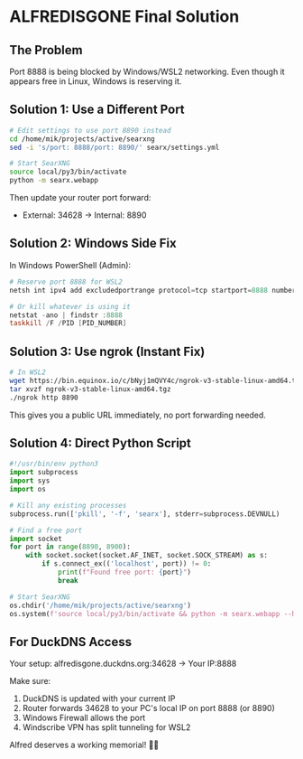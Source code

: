 # ALFREDISGONE Final Solution

## The Problem
Port 8888 is being blocked by Windows/WSL2 networking. Even though it appears free in Linux, Windows is reserving it.

## Solution 1: Use a Different Port

```bash
# Edit settings to use port 8890 instead
cd /home/mik/projects/active/searxng
sed -i 's/port: 8888/port: 8890/' searx/settings.yml

# Start SearXNG
source local/py3/bin/activate
python -m searx.webapp
```

Then update your router port forward:
- External: 34628 → Internal: 8890

## Solution 2: Windows Side Fix

In Windows PowerShell (Admin):
```powershell
# Reserve port 8888 for WSL2
netsh int ipv4 add excludedportrange protocol=tcp startport=8888 numberofports=1

# Or kill whatever is using it
netstat -ano | findstr :8888
taskkill /F /PID [PID_NUMBER]
```

## Solution 3: Use ngrok (Instant Fix)

```bash
# In WSL2
wget https://bin.equinox.io/c/bNyj1mQVY4c/ngrok-v3-stable-linux-amd64.tgz
tar xvzf ngrok-v3-stable-linux-amd64.tgz
./ngrok http 8890
```

This gives you a public URL immediately, no port forwarding needed.

## Solution 4: Direct Python Script

```python
#!/usr/bin/env python3
import subprocess
import sys
import os

# Kill any existing processes
subprocess.run(['pkill', '-f', 'searx'], stderr=subprocess.DEVNULL)

# Find a free port
import socket
for port in range(8890, 8900):
    with socket.socket(socket.AF_INET, socket.SOCK_STREAM) as s:
        if s.connect_ex(('localhost', port)) != 0:
            print(f"Found free port: {port}")
            break

# Start SearXNG
os.chdir('/home/mik/projects/active/searxng')
os.system(f'source local/py3/bin/activate && python -m searx.webapp --host=0.0.0.0 --port={port}')
```

## For DuckDNS Access

Your setup: alfredisgone.duckdns.org:34628 → Your IP:8888

Make sure:
1. DuckDNS is updated with your current IP
2. Router forwards 34628 to your PC's local IP on port 8888 (or 8890)
3. Windows Firewall allows the port
4. Windscribe VPN has split tunneling for WSL2

Alfred deserves a working memorial! 💚🐱